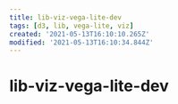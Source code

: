```yaml
---
title: lib-viz-vega-lite-dev
tags: [d3, lib, vega-lite, viz]
created: '2021-05-13T16:10:10.265Z'
modified: '2021-05-13T16:10:34.844Z'
---
```


# lib-viz-vega-lite-dev


